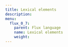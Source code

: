 ```yaml
---
title: Lexical elements
description:
menu:
  flux_0_7:
    parent: Flux language
    name: Lexical elements
    weight:
---
```


